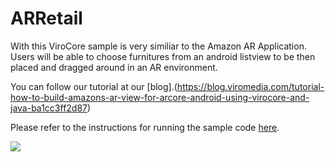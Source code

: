 ARRetail 
=====================
With this ViroCore sample is very similiar to the Amazon AR Application. Users will be able to choose furnitures from an android listview to be then placed and dragged around in an AR environment. 

You can follow our tutorial at our [blog].(https://blog.viromedia.com/tutorial-how-to-build-amazons-ar-view-for-arcore-android-using-virocore-and-java-ba1cc3ff2d87)

Please refer to the instructions for running the sample code [here](https://github.com/viromedia/virocore/blob/master/README.md).

<a href="https://github.com/viromedia/virocore/blob/master/ARRetail/app/src/main/java/com/example/virosample/ProductARActivityComplete.java">
<img src="https://raw.githubusercontent.com/viromedia/virocore/master/ARRetail/ARRetailActivity.gif">
</a>
